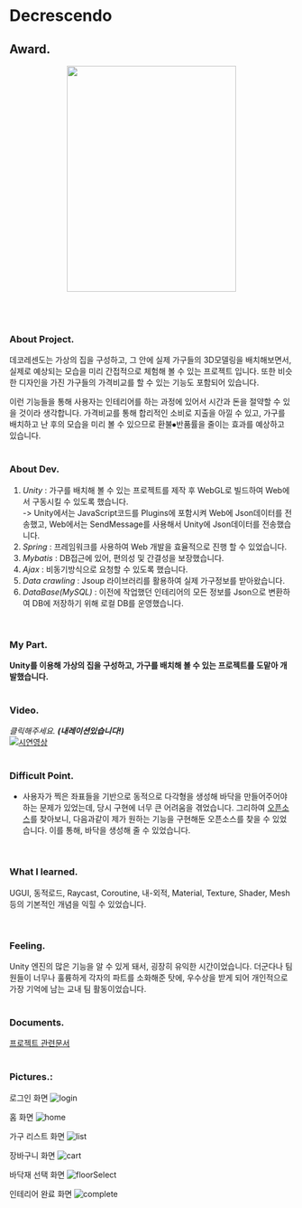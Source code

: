 # Decrescendo

## Award.
<center><img src="https://user-images.githubusercontent.com/43705434/103533219-1193e000-4ed0-11eb-9770-e7b0a3757b36.jpg" width="300" height="400"></center>
<br>
<br>
<br>

### About Project.
데코레센도는 가상의 집을 구성하고, 그 안에 실제 가구들의 3D모델링을 배치해보면서, 실제로 예상되는 모습을 미리 간접적으로 체험해 볼 수 있는 프로젝트 입니다.
또한 비슷한 디자인을 가진 가구들의 가격비교를 할 수 있는 기능도 포함되어 있습니다.<br>

이런 기능들을 통해 사용자는 인테리어를 하는 과정에 있어서 시간과 돈을 절약할 수 있을 것이라 생각합니다.
가격비교를 통해 합리적인 소비로 지출을 아낄 수 있고, 가구를 배치하고 난 후의 모습을 미리 볼 수 있으므로 환불⦁반품률을 줄이는 효과를 예상하고 있습니다.<br>
<br>

### About Dev.
1. *Unity* : 가구를 배치해 볼 수 있는 프로젝트를 제작 후 WebGL로 빌드하여 Web에서 구동시킬 수 있도록 했습니다.<br>
-> Unity에서는 JavaScript코드를 Plugins에 포함시켜 Web에 Json데이터를 전송했고, Web에서는 SendMessage를 사용해서 Unity에 Json데이터를 전송했습니다.
2. *Spring* : 프레임워크를 사용하여 Web 개발을 효율적으로 진행 할 수 있었습니다.
3. *Mybatis* : DB접근에 있어, 편의성 및 간결성을 보장했습니다.
4. *Ajax* : 비동기방식으로 요청할 수 있도록 했습니다.
5. *Data crawling* : Jsoup 라이브러리를 활용하여 실제 가구정보를 받아왔습니다.
6. *DataBase(MySQL)* : 이전에 작업했던 인테리어의 모든 정보를 Json으로 변환하여 DB에 저장하기 위해 로컬 DB를 운영했습니다.
<br>

### My Part.
__Unity를 이용해 가상의 집을 구성하고, 가구를 배치해 볼 수 있는 프로젝트를 도맡아 개발했습니다.__<br>
<br>

### Video.
*클릭해주세요.* ***(내레이션있습니다!)***<br>
[![시연영상](https://img.youtube.com/vi/ZylFNa6sgBA/0.jpg)](https://www.youtube.com/watch?v=ZylFNa6sgBA)<br>
<br>

### Difficult Point.
* 사용자가 찍은 좌표들을 기반으로 동적으로 다각형을 생성해 바닥을 만들어주어야하는 문제가 있었는데, 당시 구현에 너무 큰 어려움을 겪었습니다.
그리하여 [오픈소스](https://gist.github.com/N-Carter/12242476dc4e4036db34)를 찾아보니, 다음과같이 제가 원하는 기능을 구현해둔 오픈소스를 찾을 수 있었습니다.
이를 통해, 바닥을 생성해 줄 수 있었습니다.

<!--
* User가 찍은 2개의 vector3 좌표에 알맞게 벽을 생성해주어야 했는데, 벽의 Position은 두 좌표의 중간으로 해결할 수 있었지만, 벽의 각도를 정하는 데 문제가 있었습니다. 고심 끝에 내적을 이용하여 두 좌표 간의 각도를 구하고, 외적을 이용해서 좌우를 판별해서, 해당 각도로 벽의 각도를 설정해주면 될 것 같다는 아이디어를 얻을 수 있었습니다. 하지만, 이후에 Unity가 제공하는 메소드들을 공부하다 보니 Quaternion.FromToRotation이나Vector3.Angle등 벡터 간의 각도문제를 해결할 수 있는 메소드들이 있다는 것을 알게 되었고 더욱더 손쉽게 개발할 수 있었습니다.<br> -->

<!--
* User가 벽을 세워 만들어낸 바닥에 Texture를 입혀서 바닥재를 표현하려면, Texture가 어떤 좌표들을 기준으로 입혀질지를 정해 줘야 한다는 것을 배웠습니다. 하지만 정적인 대상이 아니었기 때문에 UV 좌표를 구하기가 쉽지 않았습니다. 이를 해결하기 위해 사용자가 찍은 좌표들을 Normalize하여, UV 좌표를 주먹구구식으로 구성하는 방식을 통해 텍스트를 나름 보기 좋게 입힐 수 있었습니다.-->

<!--
* 집 구조를 설계할 때 벽을 연이어서 생성하는 기능을 구현했는데, 이때 사용자가 다음번 좌표를 클릭하기 전까지 이전에 생성된 벽이 마우스를 계속해서 따라가게끔 구현했습니다. 그런데 계속해서 로직을 구동시키는 Update 함수가 마우스를 따라가는 기능에만 얽매이게 되는 문제가 생겼습니다. 결국 여러 번의 부딪힘 끝에 서브루틴을 만드는 방법인 코루틴을 알게 되어 마우스를 따라가는 기능을 서브루틴에 안주시켜, 기존 루틴은 계속해서 다른 로직들을 체크할 수 있도록 구현하여 해결하였습니다. -->

<br>

### What I learned.
UGUI, 동적로드, Raycast, Coroutine, 내-외적, Material, Texture, Shader, Mesh 등의 기본적인 개념을 익힐 수 있었습니다.

<br>

### Feeling.
Unity 엔진의 많은 기능을 알 수 있게 돼서, 굉장히 유익한 시간이었습니다. 더군다나 팀원들이 너무나 훌륭하게 각자의 파트를 소화해준 탓에, 우수상을 받게 되어 개인적으로 가장 기억에 남는 교내 팀 활동이었습니다.
<br>
<br>

### Documents.
[프로젝트 관련문서](https://github.com/tlagmltjq11/Capston_Documents)
<br>
<br>

### Pictures.:
로그인 화면
![login](https://user-images.githubusercontent.com/43705434/103642019-ea9fe180-4f95-11eb-8d92-2b825e6a80d0.png)
<br>

홈 화면
![home](https://user-images.githubusercontent.com/43705434/103642017-e96eb480-4f95-11eb-9a14-c69547f0bd75.png)
<br>

가구 리스트 화면
![list](https://user-images.githubusercontent.com/43705434/103642018-ea9fe180-4f95-11eb-9e13-f5356d695b27.png)
<br>

장바구니 화면
![cart](https://user-images.githubusercontent.com/43705434/103642021-eb387800-4f95-11eb-9f77-2fcbe7b6b97c.png)
<br>

바닥재 선택 화면
![floorSelect](https://user-images.githubusercontent.com/43705434/103642027-ebd10e80-4f95-11eb-9d71-223860f800a9.png)
<br>

인테리어 완료 화면
![complete](https://user-images.githubusercontent.com/43705434/103642024-eb387800-4f95-11eb-965a-15da2b31d984.png)
